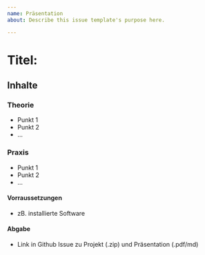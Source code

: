 ```yaml
---
name: Präsentation
about: Describe this issue template's purpose here.

---
```


# Titel: 
## Inhalte
### Theorie
 * Punkt 1
 * Punkt 2
 * ...

### Praxis
 * Punkt 1
 * Punkt 2
 * ...

#### Vorraussetzungen
* zB. installierte Software

#### Abgabe
- Link in Github Issue zu Projekt (.zip) und Präsentation (.pdf/md)
